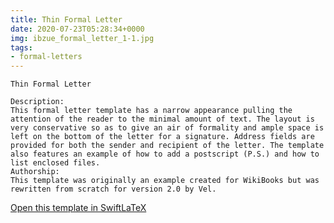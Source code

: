 ```yaml
---
title: Thin Formal Letter
date: 2020-07-23T05:28:34+0000
img: ibzue_formal_letter_1-1.jpg
tags:
- formal-letters
---
```

```
Thin Formal Letter

Description:
This formal letter template has a narrow appearance pulling the attention of the reader to the minimal amount of text. The layout is very conservative so as to give an air of formality and ample space is left on the bottom of the letter for a signature. Address fields are provided for both the sender and recipient of the letter. The template also features an example of how to add a postscript (P.S.) and how to list enclosed files.
Authorship:
This template was originally an example created for WikiBooks but was rewritten from scratch for version 2.0 by Vel.
```
[Open this template in SwiftLaTeX](https://www.swiftlatex.com/project.html?import=https://swiftlatex.github.io/LaTeXBoilerPlate/zips/rhhgw_formal_letter_1.zip)
